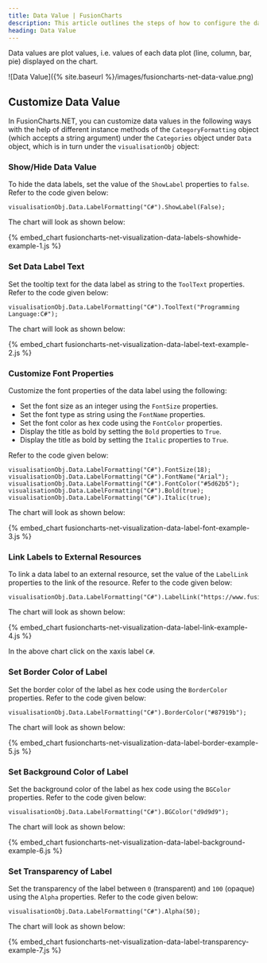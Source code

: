 ```yaml
---
title: Data Value | FusionCharts
description: This article outlines the steps of how to configure the data values.
heading: Data Value
---
```


Data values are plot values, i.e. values of each data plot (line, column, bar, pie) displayed on the chart.

![Data Value]({% site.baseurl %}/images/fusioncharts-net-data-value.png)

## Customize Data Value

In FusionCharts.NET, you can customize data values in the following ways with the help of different instance methods of the `CategoryFormatting` object (which accepts a string argument) under the `Categories` object under `Data` object, which is in turn under the `visualisationObj` object:

### Show/Hide Data Value

To hide the data labels, set the value of the `ShowLabel` properties to `false`. Refer to the code given below:

```
visualisationObj.Data.LabelFormatting("C#").ShowLabel(False);
```

The chart will look as shown below:

{% embed_chart fusioncharts-net-visualization-data-labels-showhide-example-1.js %}

### Set Data Label Text

Set the tooltip text for the data label as string to the `ToolText` properties. Refer to the code given below:

```
visualisationObj.Data.LabelFormatting("C#").ToolText("Programming Language:C#");
```

The chart will look as shown below:

{% embed_chart fusioncharts-net-visualization-data-label-text-example-2.js %}

### Customize Font Properties

Customize the font properties of the data label using the following:

* Set the font size as an integer using the `FontSize` properties.
* Set the font type as string using the `FontName` properties.
* Set the font color as hex code using the `FontColor` properties.
* Display the title as bold by setting the `Bold` properties to `True`.
* Display the title as bold by setting the `Italic` properties to `True`.

Refer to the code given below:

```
visualisationObj.Data.LabelFormatting("C#").FontSize(18);
visualisationObj.Data.LabelFormatting("C#").FontName("Arial");
visualisationObj.Data.LabelFormatting("C#").FontColor("#5d62b5");
visualisationObj.Data.LabelFormatting("C#").Bold(true);
visualisationObj.Data.LabelFormatting("C#").Italic(true);
```

The chart will look as shown below:

{% embed_chart fusioncharts-net-visualization-data-label-font-example-3.js %}

### Link Labels to External Resources

To link a data label to an external resource, set the value of the `LabelLink` properties to the link of the resource. Refer to the code given below:

```
visualisationObj.Data.LabelFormatting("C#").LabelLink("https://www.fusioncharts.com/");
```

The chart will look as shown below:

{% embed_chart fusioncharts-net-visualization-data-label-link-example-4.js %}

In the above chart click on the xaxis label `C#`.  

### Set Border Color of Label

Set the border color of the label as hex code using the `BorderColor` properties. Refer to the code given below:

```
visualisationObj.Data.LabelFormatting("C#").BorderColor("#87919b");
```

The chart will look as shown below:

{% embed_chart fusioncharts-net-visualization-data-label-border-example-5.js %}

### Set Background Color of Label

Set the background color of the label as hex code using the `BGColor` properties. Refer to the code given below:

```
visualisationObj.Data.LabelFormatting("C#").BGColor("d9d9d9");
```

The chart will look as shown below:

{% embed_chart fusioncharts-net-visualization-data-label-background-example-6.js %}

### Set Transparency of Label

Set the transparency of the label between `0` (transparent) and `100` (opaque) using the `Alpha` properties. Refer to the code given below:

```
visualisationObj.Data.LabelFormatting("C#").Alpha(50);
```

The chart will look as shown below:

{% embed_chart fusioncharts-net-visualization-data-label-transparency-example-7.js %}